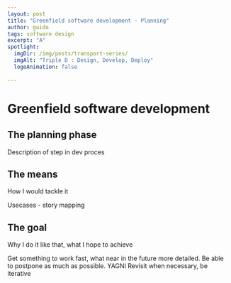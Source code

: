 ```yaml
---
layout: post
title: "Greenfield software development - Planning"
author: guido
tags: software design
excerpt: "A"
spotlight:
  imgDir: /img/posts/transport-series/
  imgAlt: "Triple D : Design, Develop, Deploy"
  logoAnimation: false
 
---
```

# Greenfield software development

## The planning phase	

Description of step in dev proces

## The means	

How I would tackle it

Usecases - story mapping

## The goal
	
Why I do it like that, what I hope to achieve

Get something to work fast, what near in the future more detailed. Be able to postpone as much as possible. YAGNI Revisit when necessary, be iterative
